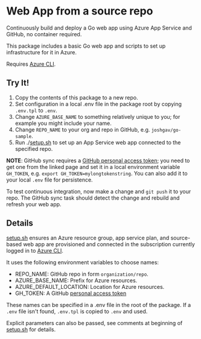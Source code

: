 # Web App from a source repo

Continuously build and deploy a Go web app using Azure App Service and GitHub,
no container required.

This package includes a basic Go web app and scripts to set up infrastructure
for it in Azure.

Requires [Azure CLI][].

## Try It!

1. Copy the contents of this package to a new repo.
1. Set configuration in a local .env file in the package root by copying
   `.env.tpl` to `.env`.
1. Change `AZURE_BASE_NAME` to something relatively unique to you; for example
   you might include your name.
1. Change `REPO_NAME` to your org and repo in GitHub, e.g. `joshgav/go-sample`.
1. Run ./[setup.sh][] to set up an App Service web app connected to the
   specified repo.

**NOTE**: GitHub sync requires a [GitHub personal access
token](https://github.com/settings/tokens); you need to get one from the linked
page and set it in a local environment variable `GH_TOKEN`, e.g. `export
GH_TOKEN=mylongtokenstring`. You can also add it to your local `.env` file for
persistence.

To test continuous integration, now make a change and `git push` it to your
repo. The GitHub sync task should detect the change and rebuild and refresh
your web app.

## Details

[setup.sh][] ensures an Azure resource group, app service plan, and
source-based web app are provisioned and connected in the subscription
currently logged in to [Azure CLI][].

It uses the following environment variables to choose names:

* REPO\_NAME: GitHub repo in form `organization/repo`.
* AZURE\_BASE\_NAME: Prefix for Azure resources.
* AZURE\_DEFAULT\_LOCATION: Location for Azure resources. 
* GH\_TOKEN: A GitHub [personal access token](https://github.com/settings/tokens)

These names can be specified in a .env file in the root of the package. If a
`.env` file isn't found, `.env.tpl` is copied to `.env` and used.

Explicit parameters can also be passed, see comments at beginning of
[setup.sh][] for details.

[Azure CLI]: https://github.com/Azure/azure-cli
[setup.sh]: ./setup.sh
